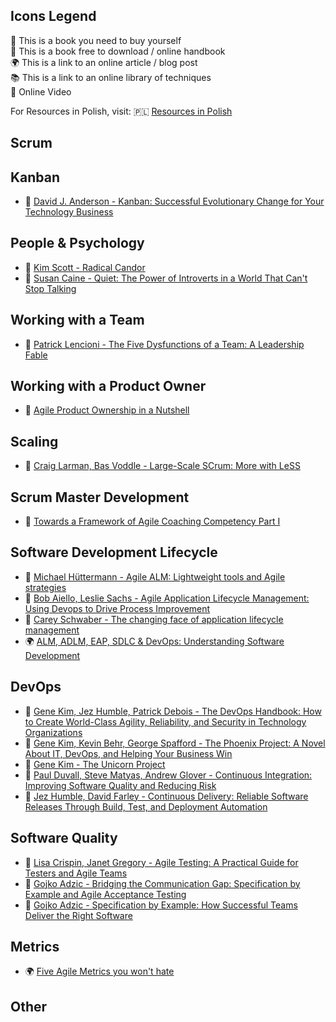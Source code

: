 ## Icons Legend
:closed_book: This is a book you need to buy yourself<br/>
:book: This is a book free to download / online handbook<br/>
:earth_africa: This is a link to an online article / blog post<br/>
:books: This is a link to an online library of techniques<br/>
:movie_camera: Online Video

For Resources in Polish, visit: :poland: [Resources in Polish](Readme_PL.md)

## Scrum

## Kanban
- :closed_book: [David J. Anderson - Kanban: Successful Evolutionary Change for Your Technology Business](https://www.goodreads.com/book/show/8086552-kanban)

## People & Psychology
- :closed_book: [Kim Scott - Radical Candor](https://www.goodreads.com/book/show/29939161-radical-candor)
- :closed_book: [Susan Caine - Quiet: The Power of Introverts in a World That Can't Stop Talking](https://www.goodreads.com/book/show/8520610-quiet)

## Working with a Team
- :closed_book: [Patrick Lencioni - The Five Dysfunctions of a Team: A Leadership Fable](https://www.goodreads.com/book/show/21343.The_Five_Dysfunctions_of_a_Team)

## Working with a Product Owner
- :movie_camera: [Agile Product Ownership in a Nutshell](https://www.youtube.com/watch?v=502ILHjX9EE)

## Scaling
- :closed_book: [Craig Larman, Bas Voddle - Large-Scale SCrum: More with LeSS](https://www.goodreads.com/book/show/31378603-large-scale-scrum)

## Scrum Master Development
- 📖 [Towards a Framework of Agile Coaching Competency Part I](https://pdf4pro.com/view/towards-a-framework-of-agile-coaching-competency-part-i-593ea0.html)

## Software Development Lifecycle
- :closed_book: [Michael Hüttermann - Agile ALM: Lightweight tools and Agile strategies](https://www.goodreads.com/book/show/11165258-agile-alm)
- 📕 [Bob Aiello, Leslie Sachs - Agile Application Lifecycle Management: Using Devops to Drive Process Improvement](https://www.goodreads.com/book/show/16248727-agile-application-lifecycle-management)
- 📖 [Carey Schwaber - The changing face of application lifecycle management](https://www.yumpu.com/en/document/read/13866040/download-the-changing-face-of-application-life-cycle-mks)
- 🌍 [ALM, ADLM, EAP, SDLC & DevOps: Understanding Software Development](https://blogs.sw.siemens.com/polarion/alm-adlm-eapt-sdlc-devops-understanding-software-development/)

## DevOps
- :closed_book: [Gene Kim, Jez Humble, Patrick Debois - The DevOps Handbook: How to Create World-Class Agility, Reliability, and Security in Technology Organizations](https://www.goodreads.com/book/show/26083308-the-devops-handbook)
- 📕 [Gene Kim, Kevin Behr, George Spafford - The Phoenix Project: A Novel About IT, DevOps, and Helping Your Business Win](https://www.goodreads.com/book/show/17255186-the-phoenix-project)
- 📕 [Gene Kim - The Unicorn Project](https://www.goodreads.com/book/show/44333183-the-unicorn-project)
- 📕 [Paul Duvall, Steve Matyas, Andrew Glover - Continuous Integration: Improving Software Quality and Reducing Risk](https://www.goodreads.com/book/show/8686650-continuous-delivery)
- 📕 [Jez Humble, David Farley - Continuous Delivery: Reliable Software Releases Through Build, Test, and Deployment Automation](https://www.goodreads.com/book/show/8686650-continuous-delivery)

## Software Quality
- 📕 [Lisa Crispin, Janet Gregory - Agile Testing: A Practical Guide for Testers and Agile Teams](https://www.goodreads.com/book/show/5341009-agile-testing)
- 📕 [Gojko Adzic - Bridging the Communication Gap: Specification by Example and Agile Acceptance Testing](https://www.goodreads.com/book/show/6443938-bridging-the-communication-gap)
- 📕 [Gojko Adzic - Specification by Example: How Successful Teams Deliver the Right Software](https://www.goodreads.com/book/show/10288718-specification-by-example)

## Metrics
- 🌍 [Five Agile Metrics you won't hate](https://www.atlassian.com/agile/project-management/metrics)

## Other
